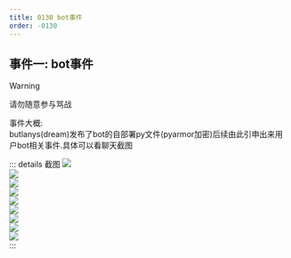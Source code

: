 ```yaml
---
title: 0130 bot事件
order: -0130
---
```


## 事件一: bot事件  

> [!warning]
> 请勿随意参与骂战

事件大概:  
butlanys(dream)发布了bot的自部署py文件(pyarmor加密)后续由此引申出来用户bot相关事件.具体可以看聊天截图  

::: details 截图
![](https://img.yyyyt.top/vuepress/blog/yh/events/2025/01/30/截图1.jpg)  
![](https://img.yyyyt.top/vuepress/blog/yh/events/2025/01/30/截图2.jpg)  
![](https://img.yyyyt.top/vuepress/blog/yh/events/2025/01/30/截图3.jpg)  
![](https://img.yyyyt.top/vuepress/blog/yh/events/2025/01/30/截图4.jpg)  
![](https://img.yyyyt.top/vuepress/blog/yh/events/2025/01/30/截图5.jpg)  
![](https://img.yyyyt.top/vuepress/blog/yh/events/2025/01/30/截图6.jpg)  
![](https://img.yyyyt.top/vuepress/blog/yh/events/2025/01/30/截图7.jpg)  
![](https://img.yyyyt.top/vuepress/blog/yh/events/2025/01/30/截图8.jpg)  
![](https://img.yyyyt.top/vuepress/blog/yh/events/2025/01/30/截图9.jpg)  
:::